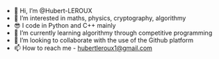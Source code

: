 - 👋 Hi, I’m @Hubert-LEROUX
- 👀 I’m interested in maths, physics, cryptography, algorithmy
- 😎 I code in Python and C++ mainly
- 🌱 I’m currently learning algorithmy through competitive programming
- 💞️ I’m looking to collaborate with the use of the Github platform
- 📫 How to reach me - hubertleroux1@gmail.com

<!---
Hubert-LEROUX/Hubert-LEROUX is a ✨ special ✨ repository because its `README.md` (this file) appears on your GitHub profile.
You can click the Preview link to take a look at your changes.
--->
